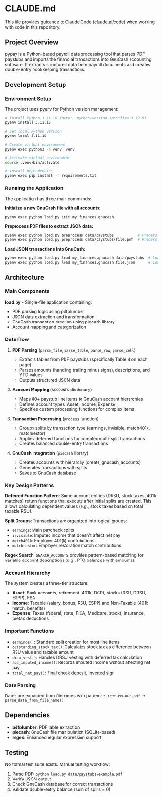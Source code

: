 # CLAUDE.md

This file provides guidance to Claude Code (claude.ai/code) when working with code in this repository.

## Project Overview

pypay is a Python-based payroll data processing tool that parses PDF paystubs and imports the financial transactions into GnuCash accounting software. It extracts structured data from payroll documents and creates double-entry bookkeeping transactions.

## Development Setup

### Environment Setup
The project uses pyenv for Python version management:

```bash
# Install Python 3.11.10 (note: .python-version specifies 3.12.9)
pyenv install 3.11.10

# Set local Python version
pyenv local 3.11.10

# Create virtual environment
pyenv exec python3 -m venv .venv

# Activate virtual environment
source .venv/bin/activate

# Install dependencies
pyenv exec pip install -r requirements.txt
```

### Running the Application

The application has three main commands:

**Initialize a new GnuCash file with all accounts:**
```bash
pyenv exec python load.py init my_finances.gnucash
```

**Preprocess PDF files to extract JSON data:**
```bash
pyenv exec python load.py preprocess data/paystubs           # Process all PDFs in directory
pyenv exec python load.py preprocess data/paystubs/file.pdf  # Process single PDF
```

**Load JSON transactions into GnuCash:**
```bash
pyenv exec python load.py load my_finances.gnucash data/paystubs  # Load all JSON files
pyenv exec python load.py load my_finances.gnucash file.json      # Load single JSON file
```

## Architecture

### Main Components

**load.py** - Single-file application containing:
- PDF parsing logic using pdfplumber
- JSON data extraction and transformation
- GnuCash transaction creation using piecash library
- Account mapping and categorization

### Data Flow

1. **PDF Parsing** (`parse_file`, `parse_table`, `parse_row`, `parse_cell`)
   - Extracts tables from PDF paystubs (specifically Table 4 on each page)
   - Parses amounts (handling trailing minus signs), descriptions, and YTD values
   - Outputs structured JSON data

2. **Account Mapping** (`ACCOUNTS` dictionary)
   - Maps 80+ paystub line items to GnuCash account hierarchies
   - Defines account types: Asset, Income, Expense
   - Specifies custom processing functions for complex items

3. **Transaction Processing** (`process` function)
   - Groups splits by transaction type (earnings, invisible, match401k, matchrestor)
   - Applies deferred functions for complex multi-split transactions
   - Creates balanced double-entry transactions

4. **GnuCash Integration** (`piecash` library)
   - Creates accounts with hierarchy (create_gnucash_accounts)
   - Generates transactions with splits
   - Saves to GnuCash database

### Key Design Patterns

**Deferred Function Pattern**: Some account entries (DRSU, stock taxes, 401k matches) return functions that execute after initial splits are created. This allows calculating dependent values (e.g., stock taxes based on total taxable RSU).

**Split Groups**: Transactions are organized into logical groups:
- `earnings`: Main paycheck splits
- `invisible`: Imputed income that doesn't affect net pay
- `match401k`: Employer 401(k) contributions
- `matchrestor`: Employer restoration match contributions

**Regex Search**: `SEARCH_ACCOUNTS` provides pattern-based matching for variable account descriptions (e.g., PTO balances with amounts).

### Account Hierarchy

The system creates a three-tier structure:
- **Asset**: Bank accounts, retirement (401k, DCP), stocks (RSU, DRSU, ESPP), FSA
- **Income**: Taxable (salary, bonus, RSU, ESPP) and Non-Taxable (401k match, benefits)
- **Expense**: Taxes (federal, state, FICA, Medicare, stock), insurance, pretax deductions

### Important Functions

- `earnings()`: Standard split creation for most line items
- `outstanding_stock_tax()`: Calculates stock tax as difference between RSU value and taxable amount
- `drsu_vest()`: Handles DRSU vesting with deferred tax calculation
- `add_imputed_income()`: Records imputed income without affecting net pay
- `total_net_pay()`: Final check deposit, inverted sign

### Date Parsing

Dates are extracted from filenames with pattern: `*_YYYY-MM-DD*.pdf` → `parse_date_from_file_name()`

## Dependencies

- **pdfplumber**: PDF table extraction
- **piecash**: GnuCash file manipulation (SQLite-based)
- **regex**: Enhanced regular expression support

## Testing

No formal test suite exists. Manual testing workflow:
1. Parse PDF: `python load.py data/paystubs/example.pdf`
2. Verify JSON output
3. Check GnuCash database for correct transactions
4. Validate double-entry balance (sum of splits = 0)
